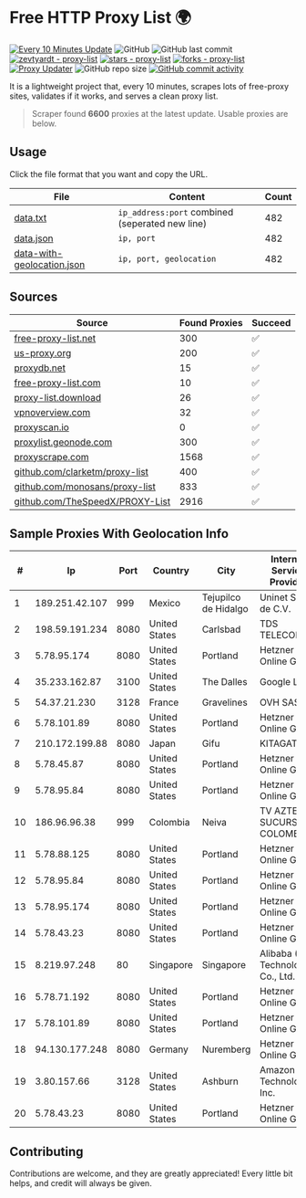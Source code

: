 
# Free HTTP Proxy List 🌍

[![Every 10 Minutes Update](https://github.com/mertguvencli/http-proxy-list/actions/workflows/main.yml/badge.svg?branch=main)](https://github.com/mertguvencli/http-proxy-list/actions/workflows/main.yml)
![GitHub](https://img.shields.io/github/license/mertguvencli/http-proxy-list)
![GitHub last commit](https://img.shields.io/github/last-commit/mertguvencli/http-proxy-list)
[![zevtyardt - proxy-list](https://img.shields.io/static/v1?label=zevtyardt&message=proxy-list&color=blue&logo=github)](https://github.com/zevtyardt/proxy-list "Go to GitHub repo")
[![stars - proxy-list](https://img.shields.io/github/stars/zevtyardt/proxy-list?style=social)](https://github.com/zevtyardt/proxy-list)
[![forks - proxy-list](https://img.shields.io/github/forks/zevtyardt/proxy-list?style=social)](https://github.com/zevtyardt/proxy-list)
[![Proxy Updater](https://github.com/zevtyardt/proxy-list/workflows/Proxy%20Updater/badge.svg)](https://github.com/zevtyardt/proxy-list/actions?query=workflow:"Proxy+Updater")
![GitHub repo size](https://img.shields.io/github/repo-size/zevtyardt/proxy-list)
[![GitHub commit activity](https://img.shields.io/github/commit-activity/m/zevtyardt/proxy-list?logo=commits)](https://github.com/zevtyardt/proxy-list/commits/main)

It is a lightweight project that, every 10 minutes, scrapes lots of free-proxy sites, validates if it works, and serves a clean proxy list.

> Scraper found **6600** proxies at the latest update. Usable proxies are below.

## Usage

Click the file format that you want and copy the URL.

|File|Content|Count|
|----|-------|-----|
|[data.txt](https://raw.githubusercontent.com/mertguvencli/http-proxy-list/main/proxy-list/data.txt)|`ip_address:port` combined (seperated new line)|482|
|[data.json](https://raw.githubusercontent.com/mertguvencli/http-proxy-list/main/proxy-list/data.json)|`ip, port`|482|
|[data-with-geolocation.json](https://raw.githubusercontent.com/mertguvencli/http-proxy-list/main/proxy-list/data-with-geolocation.json)|`ip, port, geolocation`|482|

## Sources

|Source|Found Proxies|Succeed|
|------|-------------|-------|
|[free-proxy-list.net](https://free-proxy-list.net)|300|✅|
|[us-proxy.org](https://www.us-proxy.org)|200|✅|
|[proxydb.net](http://proxydb.net)|15|✅|
|[free-proxy-list.com](https://free-proxy-list.com/?page=&port=&type%5B%5D=http&type%5B%5D=https&up_time=0&search=Search)|10|✅|
|[proxy-list.download](https://www.proxy-list.download/HTTP)|26|✅|
|[vpnoverview.com](https://vpnoverview.com/privacy/anonymous-browsing/free-proxy-servers)|32|✅|
|[proxyscan.io](https://www.proxyscan.io)|0|✅|
|[proxylist.geonode.com](https://proxylist.geonode.com/api/proxy-list?limit=300&page=1&sort_by=lastChecked&sort_type=desc&protocols=http,https)|300|✅|
|[proxyscrape.com](https://api.proxyscrape.com/v2/?request=displayproxies&protocol=http&timeout=10000&country=all&ssl=all&anonymity=all)|1568|✅|
|[github.com/clarketm/proxy-list](https://raw.githubusercontent.com/clarketm/proxy-list/master/proxy-list-raw.txt)|400|✅|
|[github.com/monosans/proxy-list](https://raw.githubusercontent.com/monosans/proxy-list/main/proxies/http.txt)|833|✅|
|[github.com/TheSpeedX/PROXY-List](https://raw.githubusercontent.com/TheSpeedX/PROXY-List/master/http.txt)|2916|✅|


## Sample Proxies With Geolocation Info

|#|Ip|Port|Country|City|Internet Service Provider|
|-|--|----|-------|----|-------------------------|
|1|189.251.42.107|999|Mexico|Tejupilco de Hidalgo|Uninet S.A. de C.V.|
|2|198.59.191.234|8080|United States|Carlsbad|TDS TELECOM|
|3|5.78.95.174|8080|United States|Portland|Hetzner Online GmbH|
|4|35.233.162.87|3100|United States|The Dalles|Google LLC|
|5|54.37.21.230|3128|France|Gravelines|OVH SAS|
|6|5.78.101.89|8080|United States|Portland|Hetzner Online GmbH|
|7|210.172.199.88|8080|Japan|Gifu|KITAGATA|
|8|5.78.45.87|8080|United States|Portland|Hetzner Online GmbH|
|9|5.78.95.84|8080|United States|Portland|Hetzner Online GmbH|
|10|186.96.96.38|999|Colombia|Neiva|TV AZTECA SUCURSAL COLOMBIA|
|11|5.78.88.125|8080|United States|Portland|Hetzner Online GmbH|
|12|5.78.95.84|8080|United States|Portland|Hetzner Online GmbH|
|13|5.78.95.174|8080|United States|Portland|Hetzner Online GmbH|
|14|5.78.43.23|8080|United States|Portland|Hetzner Online GmbH|
|15|8.219.97.248|80|Singapore|Singapore|Alibaba (US) Technology Co., Ltd.|
|16|5.78.71.192|8080|United States|Portland|Hetzner Online GmbH|
|17|5.78.101.89|8080|United States|Portland|Hetzner Online GmbH|
|18|94.130.177.248|8080|Germany|Nuremberg|Hetzner Online GmbH|
|19|3.80.157.66|3128|United States|Ashburn|Amazon Technologies Inc.|
|20|5.78.43.23|8080|United States|Portland|Hetzner Online GmbH|



## Contributing

Contributions are welcome, and they are greatly appreciated! Every
little bit helps, and credit will always be given.

